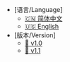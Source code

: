 <!-- _navbar.md -->

* [语言/Language]
    * [:cn: 简体中文](/)
    * [:us: English](/en-us)
* [版本/Version]
    * [:wrench: v1.0](/v1)
    * [:wrench: v1.1](/v2)